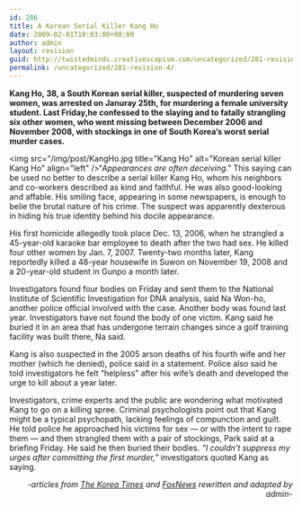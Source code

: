 ```yaml
---
id: 286
title: A Korean Serial Killer Kang Ho
date: 2009-02-01T10:03:00+00:00
author: admin
layout: revision
guid: http://twistedminds.creativescapism.com/uncategorized/281-revision-4/
permalink: /uncategorized/281-revision-4/
---
```

<p class="dropcap-first">
  <strong>Kang Ho, 38, a South Korean serial killer, suspected of murdering seven women, was arrested on Januray 25th, for murdering a female university student. Last Friday,he confessed to the slaying and to fatally strangling six other women, who went missing between December 2006 and November 2008, with stockings in one of South Korea&#8217;s worst serial murder cases.</strong>
</p>

<img src="/img/post/KangHo.jpg title="Kang Ho" alt="Korean serial killer Kang Ho" align="left" />&#8220;_Appearances are often deceiving_.&#8221; This saying can be used no better to describe a serial killer Kang Ho, whom his neighbors and co-workers described as kind and faithful. He was also good-looking and affable. His smiling face, appearing in some newspapers, is enough to belie the brutal nature of his crime. The suspect was apparently dexterous in hiding his true identity behind his docile appearance.

His first homicide allegedly took place Dec. 13, 2006, when he strangled a 45-year-old karaoke bar employee to death after the two had sex. He killed four other women by Jan. 7, 2007. Twenty-two months later, Kang reportedly killed a 48-year housewife in Suwon on November 19, 2008 and a 20-year-old student in Gunpo a month later.

Investigators found four bodies on Friday and sent them to the National Institute of Scientific Investigation for DNA analysis, said Na Won-ho, another police official involved with the case. Another body was found last year. Investigators have not found the body of one victim. Kang said he buried it in an area that has undergone terrain changes since a golf training facility was built there, Na said.

Kang is also suspected in the 2005 arson deaths of his fourth wife and her mother (which he denied), police said in a statement. Police also said he told investigators he felt &#8220;helpless&#8221; after his wife&#8217;s death and developed the urge to kill about a year later.

Investigators, crime experts and the public are wondering what motivated Kang to go on a killing spree. Criminal psychologists point out that Kang might be a typical psychopath, lacking feelings of compunction and guilt. He told police he approached his victims for sex — or with the intent to rape them — and then strangled them with a pair of stockings, Park said at a briefing Friday. He said he then buried their bodies. _&#8220;I couldn&#8217;t suppress my urges after committing the first murder,&#8221;_ investigators quoted Kang as saying.

<p style="text-align: right;">
  <em>-articles from <a title="The Korea Times" href="http://www.koreatimes.co.kr">The Korea Times</a> and <a title="Fox News" href="http://www.foxnews.com">FoxNews</a> rewritten and adapted by admin-</em>
</p>